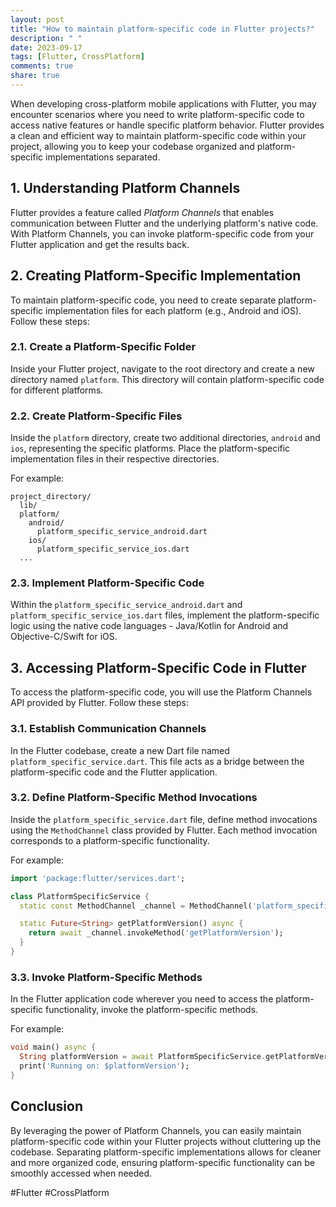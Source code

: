 ```yaml
---
layout: post
title: "How to maintain platform-specific code in Flutter projects?"
description: " "
date: 2023-09-17
tags: [Flutter, CrossPlatform]
comments: true
share: true
---
```


When developing cross-platform mobile applications with Flutter, you may encounter scenarios where you need to write platform-specific code to access native features or handle specific platform behavior. Flutter provides a clean and efficient way to maintain platform-specific code within your project, allowing you to keep your codebase organized and platform-specific implementations separated.

## 1. Understanding Platform Channels

Flutter provides a feature called *Platform Channels* that enables communication between Flutter and the underlying platform's native code. With Platform Channels, you can invoke platform-specific code from your Flutter application and get the results back.

## 2. Creating Platform-Specific Implementation

To maintain platform-specific code, you need to create separate platform-specific implementation files for each platform (e.g., Android and iOS). Follow these steps:

### 2.1. Create a Platform-Specific Folder

Inside your Flutter project, navigate to the root directory and create a new directory named `platform`. This directory will contain platform-specific code for different platforms.

### 2.2. Create Platform-Specific Files

Inside the `platform` directory, create two additional directories, `android` and `ios`, representing the specific platforms. Place the platform-specific implementation files in their respective directories.

For example:

```plaintext
project_directory/
  lib/
  platform/
    android/
      platform_specific_service_android.dart
    ios/
      platform_specific_service_ios.dart
  ...
```

### 2.3. Implement Platform-Specific Code

Within the `platform_specific_service_android.dart` and `platform_specific_service_ios.dart` files, implement the platform-specific logic using the native code languages - Java/Kotlin for Android and Objective-C/Swift for iOS.

## 3. Accessing Platform-Specific Code in Flutter

To access the platform-specific code, you will use the Platform Channels API provided by Flutter. Follow these steps:

### 3.1. Establish Communication Channels

In the Flutter codebase, create a new Dart file named `platform_specific_service.dart`. This file acts as a bridge between the platform-specific code and the Flutter application.

### 3.2. Define Platform-Specific Method Invocations

Inside the `platform_specific_service.dart` file, define method invocations using the `MethodChannel` class provided by Flutter. Each method invocation corresponds to a platform-specific functionality.

For example:

```dart
import 'package:flutter/services.dart';

class PlatformSpecificService {
  static const MethodChannel _channel = MethodChannel('platform_specific_channel');

  static Future<String> getPlatformVersion() async {
    return await _channel.invokeMethod('getPlatformVersion');
  }
}
```

### 3.3. Invoke Platform-Specific Methods

In the Flutter application code wherever you need to access the platform-specific functionality, invoke the platform-specific methods.

For example:

```dart
void main() async {
  String platformVersion = await PlatformSpecificService.getPlatformVersion();
  print('Running on: $platformVersion');
}
```

## Conclusion

By leveraging the power of Platform Channels, you can easily maintain platform-specific code within your Flutter projects without cluttering up the codebase. Separating platform-specific implementations allows for cleaner and more organized code, ensuring platform-specific functionality can be smoothly accessed when needed.

#Flutter #CrossPlatform